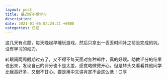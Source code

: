 ```yaml
---
layout: post
title: 最近好不想学习
description: 
date: 2021-01-06 02:24:21 +0800
categories: 日记
---
```


这几天有点颓，每天晚起早睡玩游戏，然后只拿出一丢丢时间补之前没完成的坑。没有学习的动力。

转眼间两周假期过去了，又不得不每天面对各种邮件，真的好烦。助教评分的结果也出来，发现自己的评分也不是太差，感觉略微微开心。但是转头又看看其他同学比我高好多，又很不甘心。要是用中文讲肯定不会这么低！口享

